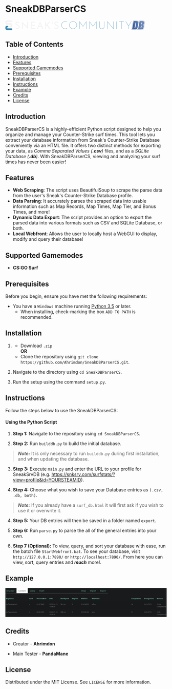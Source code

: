 # SneakDBParserCS

![image](assets/SneaksCommunity.png)

## Table of Contents

- [Introduction](#introduction)
- [Features](#features)
- [Supported Gamemodes](#supported-gamemodes)
- [Prerequisites](#prerequisites)
- [Installation](#installation)
- [Instructions](#instructions)
- [Example](#example)
- [Credits](#credits)
- [License](#license)

## Introduction
SneakDBParserCS is a highly-efficient Python script designed to help you organize and manage your Counter-Strike surf times. This tool lets you extract your database information from Sneak's Counter-Strike Database conveniently via an HTML file. It offers two distinct methods for exporting your data, as *Comma Separated Values (**.csv**)* files, and as a *SQLite Database (**.db**)*. With SneakDBParserCS, viewing and analyzing your surf times has never been easier!

## Features
- **Web Scraping**: The script uses BeautifulSoup to scrape the parse data from the user's Sneak's Counter-Strike Database profile.
- **Data Parsing**: It accurately parses the scraped data into usable information such as Map Records, Map Times, Map Tier, and Bonus Times, and more!
- **Dynamic Data Export**: The script provides an option to export the parsed data into various formats such as CSV and SQLite Database, or both. 
- **Local Webfront**: Allows the user to locally host a WebGUI to display, modify and query their database!

## Supported Gamemodes
- **CS:GO Surf**

## Prerequisites
Before you begin, ensure you have met the following requirements:
* You have a `Windows` machine running [Python 3.5](https://www.python.org/downloads/) or later.
  * When installing, check-marking the box `ADD TO PATH` is recommended.

## Installation
1. * Download `.zip`
     <br>
     **OR**
     <br>
   * Clone the repository using `git clone https://github.com/Ahrimdon/SneakDBParserCS.git`.

2. Navigate to the directory using `cd SneakDBParserCS`.

3. Run the setup using the command `setup.py`.

## Instructions
Follow the steps below to use the SneakDBParserCS:

#### **Using the Python Script**
1. **Step 1:** Navigate to the repository using `cd SneakDBParserCS`.

2. **Step 2:** Run `builddb.py` to build the initial database.

> ***Note:*** It is only necessary to run `builddb.py` during first installation, and when updating the database.

3. **Step 3:** Execute `main.py` and enter the URL to your profile for SneakSrvDB (e.g. https://snksrv.com/surfstats/?view=profile&id=YOURSTEAMID).

4. **Step 4:** Choose what you wish to save your Database entries as `(.csv, .db, both)`.

> ***Note:*** If you already have a `surf_db.html` it will first ask if you wish to use it or overwrite it.

4. **Step 5:** Your DB entries will then be saved in a folder named `export`.

5. **Step 6:** Run `parse.py` to parse the all of the general entries into your own. 

5. **Step 7 (Optional):** To view, query, and sort your database with ease, run the batch file `StartWebfront.bat`. To see your database, visit `http://127.0.0.1:7890/` or `http://localhost:7890/`. From here you can view, sort, query entries and ***much*** more!.

## Example
![image](assets/Example.png)

## Credits
- Creator - **Ahrimdon**

- Main Tester - **PandaMane**

## License
Distributed under the MIT License. See `LICENSE` for more information.